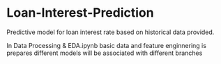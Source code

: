# Loan-Interest-Prediction
Predictive model for loan interest rate based on historical data provided.

In Data Processing & EDA.ipynb basic data and feature enginnering is prepares different models will be associated with different branches
